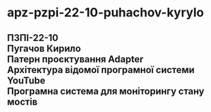 # apz-pzpi-22-10-puhachov-kyrylo
ПЗПІ-22-10  
Пугачов Кирило  
Патерн проєктування Adapter  
Архітектура відомої програмної системи YouTube  
Програмна система для моніторингу стану мостів  
---
